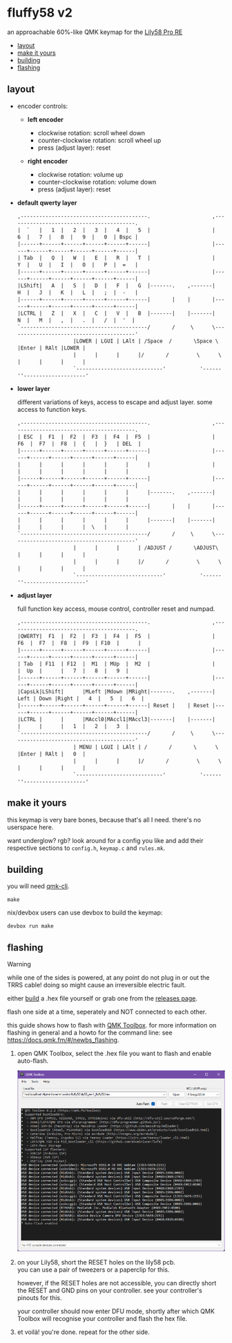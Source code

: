# fluffy58 v2

an approachable 60%-like QMK keymap for the [Lily58 Pro RE](https://github.com/kissetfall/Lily58-Pro-RE)

- [layout](#layout)
- [make it yours](#make-it-yours)
- [building](#building)
- [flashing](#flashing)

## layout

- encoder controls:

  - **left encoder**
    - clockwise rotation: scroll wheel down
    - counter-clockwise rotation: scroll wheel up
    - press (adjust layer): reset

  - **right encoder**
    - clockwise rotation: volume up
    - counter-clockwise rotation: volume down
    - press (adjust layer): reset

- **default qwerty layer**

  ```text
  ,-----------------------------------------.                    ,-----------------------------------------.
  |  `   |   1  |   2  |   3  |   4  |   5  |                    |   6  |   7  |   8  |   9  |   0  | Bspc |
  |------+------+------+------+------+------|                    |------+------+------+------+------+------|
  | Tab  |   Q  |   W  |   E  |   R  |   T  |                    |   Y  |   U  |   I  |   O  |   P  |  =   |
  |------+------+------+------+------+------|                    |------+------+------+------+------+------|
  |LShift|   A  |   S  |   D  |   F  |   G  |-------.    ,-------|   H  |   J  |   K  |   L  |   ;  |  -   |
  |------+------+------+------+------+------|       |    |       |------+------+------+------+------+------|
  |LCTRL |   Z  |   X  |   C  |   V  |   B  |-------|    |-------|   N  |   M  |   ,  |   .  |   /  |  '  |
  `-----------------------------------------/       /     \      \-----------------------------------------'
                    |LOWER | LGUI | LAlt | /Space  /       \Space \  |Enter | RAlt |LOWER |
                    |      |      |      |/       /         \      \ |      |      |      |
                    `----------------------------'           '------''--------------------'
  ```

- **lower layer**

  different variations of keys, access to escape and adjust layer. some access to function keys.

  ```text
  ,-----------------------------------------.                    ,-----------------------------------------.
  | ESC  |  F1  |  F2  |  F3  |  F4  |  F5  |                    |  F6  |  F7  |  F8  |  {   |  }   | DEL  |
  |------+------+------+------+------+------|                    |------+------+------+------+------+------|
  |      |      |      |      |      |      |                    |      |      |      |      |      |      |
  |------+------+------+------+------+------|                    |------+------+------+------+------+------|
  |      |      |      |      |      |      |-------.    ,-------|      |      |      |      |      |      |
  |------+------+------+------+------+------|       |    |       |------+------+------+------+------+------|
  |      |      |      |      |      |      |-------|    |-------|      |      |      |      |  \   |      |
  `-----------------------------------------/       /     \      \-----------------------------------------'
                    |      |      |      | /ADJUST /       \ADJUST\  |      |      |      |
                    |      |      |      |/       /         \      \ |      |      |      |
                    `----------------------------'           '------''--------------------'
  ```

- **adjust layer**

  full function key access, mouse control, controller reset and numpad.

  ```text
  ,-----------------------------------------.                    ,-----------------------------------------.
  |QWERTY|  F1  |  F2  |  F3  |  F4  |  F5  |                    |  F6  |  F7  |  F8  |  F9  | F10  |      |
  |------+------+------+------+------+------|                    |------+------+------+------+------+------|
  | Tab  | F11  | F12  |  M1  | MUp  |  M2  |                    |      |  Up  |      |   7  |   8  |   9  |
  |------+------+------+------+------+------|                    |------+------+------+------+------+------|
  |CapsLk|LShift|      |MLeft |Mdown |MRight|-------.    ,-------| Left | Down |Right |   4  |   5  |   6  |
  |------+------+------+------+------+------| Reset |    | Reset |------+------+------+------+------+------|
  |LCTRL |      |      |MAccl0|MAccl1|MAccl3|-------|    |-------|      |      |      |   1  |   2  |   3  |
  `-----------------------------------------/       /     \      \-----------------------------------------'
                    | MENU | LGUI | LAlt | /       /       \      \  |Enter | RAlt |   0  |
                    |      |      |      |/       /         \      \ |      |      |      |
                    `----------------------------'           '------''--------------------'
  ```

## make it yours

this keymap is very bare bones, because that's all I need. there's no userspace here.

want underglow? rgb? look around for a config you like and add their respective sections
to `config.h`, `keymap.c` and `rules.mk`.

## building

you will need [qmk-cli](https://docs.qmk.fm/#/newbs_getting_started?id=set-up-your-environment).

```shell
make
```

nix/devbox users can use devbox to build the keymap:

```shell
devbox run make
```

## flashing

> [!WARNING]
> while one of the sides is powered, at any point do not plug in or out the TRRS cable!
> doing so might cause an irreversible electric fault.

either [build](#building) a .hex file yourself or grab one from the
[releases page](https://github.com/markjoshwel/fluffy58/releases).

flash one side at a time, seperately and NOT connected to each other.

this guide shows how to flash with [QMK Toolbox](https://github.com/qmk/qmk_toolbox).
for more information on flashing in general and a howto for the command line:
see <https://docs.qmk.fm/#/newbs_flashing>.

1. open QMK Toolbox, select the .hex file you want to flash and enable auto-flash.

   ![QMK Toolbox](./imgs/toolbox-0.png)

2. on your Lily58, short the RESET holes on the lily58 pcb.  
   you can use a pair of tweezers or a paperclip for this.

   however, if the RESET holes are not accessible, you can directly short the RESET and
   GND pins on your controller. see your controller's pinouts for this.

   your controller should now enter DFU mode, shortly after which QMK Toolbox will
   recognise your controller and flash the hex file.

3. et voilà! you're done. repeat for the other side.
